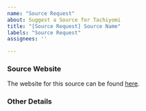 ```yaml
---
name: "Source Request"
about: Suggest a Source for Tachiyomi
title: "[Source Request] Source Name"
labels: "Source Request"
assignees: ''

---
```

### Source Website
The website for this source can be found [here](website_url).

### Other Details
